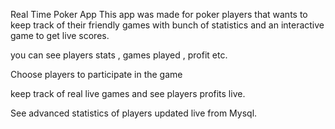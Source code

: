 Real Time Poker App
This app was made for poker players that wants to keep track of their friendly games with bunch of statistics and an interactive game to get live scores.

you can see players stats , games played , profit etc.

Choose players to participate in the game

keep track of real live games and see players profits live.

See advanced statistics of players updated live from Mysql.
